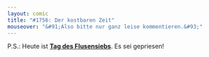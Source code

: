 ```yaml
---
layout: comic
title: "#1756: Der kostbaren Zeit"
mouseover: "&#91;Also bitte nur ganz leise kommentieren.&#93;"
---
```


P.S.:
Heute ist <a href="http://www.fonflatter.de/kalender"><strong>Tag des Flusensiebs</strong></a>. Es sei gepriesen!
